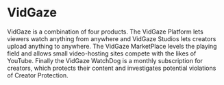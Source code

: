# VidGaze
VidGaze is a combination of four products.  The VidGaze Platform lets viewers watch anything from anywhere and VidGaze Studios lets creators upload anything to anywhere.  The VidGaze MarketPlace levels the playing field and allows small video-hosting sites compete with the likes of YouTube.  Finally the VidGaze WatchDog is a monthly subscription for creators, which protects their content and investigates potential violations of Creator Protection.  
